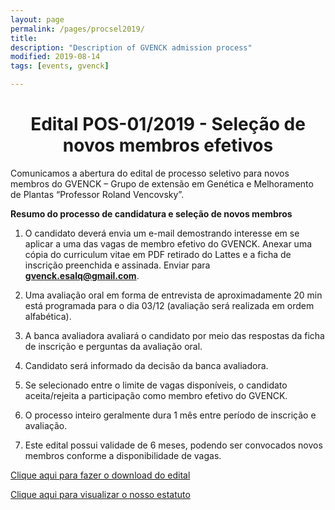 ```yaml
---
layout: page
permalink: /pages/procsel2019/
title: 
description: "Description of GVENCK admission process"
modified: 2019-08-14
tags: [events, gvenck]

---
```

  
<center><h1><b>Edital POS-01/2019 - Seleção de novos membros efetivos</b></h1>
</center>

Comunicamos a abertura do edital de processo seletivo para novos membros do GVENCK – Grupo de extensão em Genética e Melhoramento de Plantas “Professor Roland Vencovsky”.  


**Resumo do processo de candidatura e seleção de novos membros**


1) O candidato deverá envia um e-mail demostrando interesse em se aplicar a uma das vagas de membro efetivo do GVENCK. Anexar uma cópia do curriculum vitae em PDF retirado do Lattes e a ficha de inscrição preenchida e assinada. Enviar para **gvenck.esalq@gmail.com**.  


2) Uma avaliação oral em forma de entrevista de aproximadamente 20 min está programada para o dia 03/12 (avaliação será realizada em ordem alfabética).  


3) A banca avaliadora avaliará o candidato por meio das respostas da ficha de inscrição e perguntas da avaliação oral.   


4) Candidato será informado da decisão da banca avaliadora.  


5) Se selecionado entre o limite de vagas disponíveis, o candidato aceita/rejeita a participação como membro efetivo do GVENCK.  


6) O processo inteiro geralmente dura 1 mês entre período de inscrição e avaliação.  


7) Este edital possui validade de 6 meses, podendo ser convocados novos membros conforme a disponibilidade de vagas.   

[Clique aqui para fazer o download do edital](../files/EDITAL_GVENCK_POSGRAD_2019.docx)  
  
  
[Clique aqui para visualizar o nosso estatuto](../files/Estatuto-gvenck.docx)  
